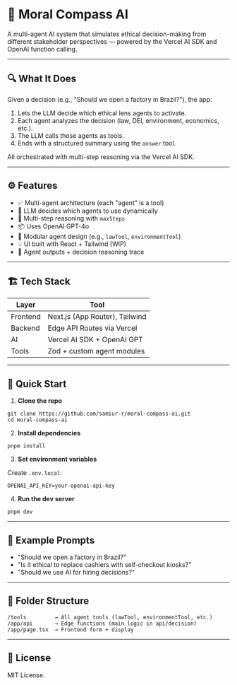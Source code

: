 # 🧭 Moral Compass AI

A multi-agent AI system that simulates ethical decision-making from different stakeholder perspectives — powered by the Vercel AI SDK and OpenAI function calling.

---

## 🔍 What It Does

Given a decision (e.g., "Should we open a factory in Brazil?"), the app:

1. Lets the LLM decide which ethical lens agents to activate.
2. Each agent analyzes the decision (law, DEI, environment, economics, etc.).
3. The LLM calls those agents as tools.
4. Ends with a structured summary using the `answer` tool.

All orchestrated with multi-step reasoning via the Vercel AI SDK.

---

## ⚙️ Features

- ✅ Multi-agent architecture (each "agent" is a tool)
- 🧠 LLM decides which agents to use dynamically
- 🔁 Multi-step reasoning with `maxSteps`
- 📦 Uses OpenAI GPT-4o
- 🧩 Modular agent design (e.g., `lawTool`, `environmentTool`)
- 💡 UI built with React + Tailwind (WIP)
- 🧪 Agent outputs + decision reasoning trace

---

## 🏗 Tech Stack

| Layer    | Tool                           |
| -------- | ------------------------------ |
| Frontend | Next.js (App Router), Tailwind |
| Backend  | Edge API Routes via Vercel     |
| AI       | Vercel AI SDK + OpenAI GPT     |
| Tools    | Zod + custom agent modules     |

---

## 🚀 Quick Start

1. **Clone the repo**

```
git clone https://github.com/samiur-r/moral-compass-ai.git
cd moral-compass-ai
```

2. **Install dependencies**

```
pnpm install
```

3. **Set environment variables**

Create `.env.local`:

```
OPENAI_API_KEY=your-openai-api-key
```

4. **Run the dev server**

```
pnpm dev
```

---

## 🧠 Example Prompts

- "Should we open a factory in Brazil?"
- "Is it ethical to replace cashiers with self-checkout kiosks?"
- "Should we use AI for hiring decisions?"

---

## 📁 Folder Structure

```
/tools         → All agent tools (lawTool, environmentTool, etc.)
/app/api       → Edge functions (main logic in api/decision)
/app/page.tsx  → Frontend form + display
```

---

## 📄 License

MIT License.
